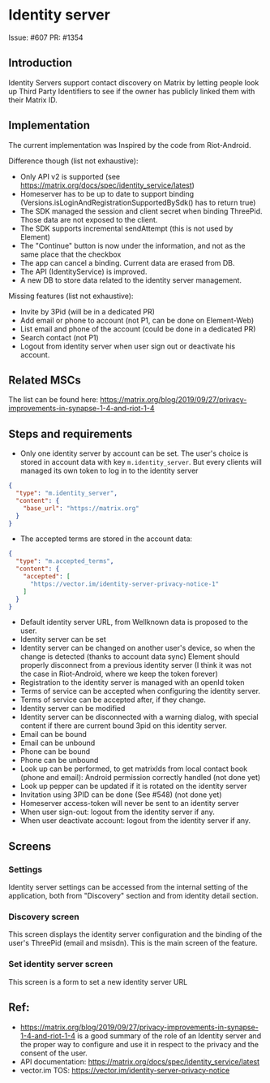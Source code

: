 # Identity server

Issue: #607
PR: #1354

## Introduction
Identity Servers support contact discovery on Matrix by letting people look up Third Party Identifiers to see if the owner has publicly linked them with their Matrix ID.

## Implementation

The current implementation was Inspired by the code from Riot-Android.

Difference though (list not exhaustive):
- Only API v2 is supported (see https://matrix.org/docs/spec/identity_service/latest)
- Homeserver has to be up to date to support binding (Versions.isLoginAndRegistrationSupportedBySdk() has to return true)
- The SDK managed the session and client secret when binding ThreePid. Those data are not exposed to the client.
- The SDK supports incremental sendAttempt (this is not used by Element)
- The "Continue" button is now under the information, and not as the same place that the checkbox
- The app can cancel a binding. Current data are erased from DB.
- The API (IdentityService) is improved.
- A new DB to store data related to the identity server management.

Missing features (list not exhaustive):
- Invite by 3Pid (will be in a dedicated PR)
- Add email or phone to account (not P1, can be done on Element-Web)
- List email and phone of the account (could be done in a dedicated PR)
- Search contact (not P1)
- Logout from identity server when user sign out or deactivate his account.

## Related MSCs
The list can be found here: https://matrix.org/blog/2019/09/27/privacy-improvements-in-synapse-1-4-and-riot-1-4

## Steps and requirements

- Only one identity server by account can be set. The user's choice is stored in account data with key `m.identity_server`. But every clients will managed its own token to log in to the identity server
```json
{
  "type": "m.identity_server",
  "content": {
    "base_url": "https://matrix.org"
  }
}
```
- The accepted terms are stored in the account data:
```json
{
  "type": "m.accepted_terms",
  "content": {
    "accepted": [
      "https://vector.im/identity-server-privacy-notice-1"
    ]
  }
}
```

- Default identity server URL, from Wellknown data is proposed to the user.
- Identity server can be set
- Identity server can be changed on another user's device, so when the change is detected (thanks to account data sync) Element should properly disconnect from a previous identity server (I think it was not the case in Riot-Android, where we keep the token forever)
- Registration to the identity server is managed with an openId token
- Terms of service can be accepted when configuring the identity server.
- Terms of service can be accepted after, if they change.
- Identity server can be modified
- Identity server can be disconnected with a warning dialog, with special content if there are current bound 3pid on this identity server.
- Email can be bound
- Email can be unbound
- Phone can be bound
- Phone can be unbound
- Look up can be performed, to get matrixIds from local contact book (phone and email): Android permission correctly handled (not done yet)
- Look up pepper can be updated if it is rotated on the identity server
- Invitation using 3PID can be done (See #548) (not done yet)
- Homeserver access-token will never be sent to an identity server
- When user sign-out: logout from the identity server if any.
- When user deactivate account: logout from the identity server if any.

## Screens

### Settings

Identity server settings can be accessed from the internal setting of the application, both from "Discovery" section and from identity detail section.

### Discovery screen

This screen displays the identity server configuration and the binding of the user's ThreePid (email and msisdn). This is the main screen of the feature.

### Set identity server screen

This screen is a form to set a new identity server URL

## Ref:
- https://matrix.org/blog/2019/09/27/privacy-improvements-in-synapse-1-4-and-riot-1-4 is a good summary of the role of an Identity server and the proper way to configure and use it in respect to the privacy and the consent of the user.
- API documentation: https://matrix.org/docs/spec/identity_service/latest
- vector.im TOS: https://vector.im/identity-server-privacy-notice
